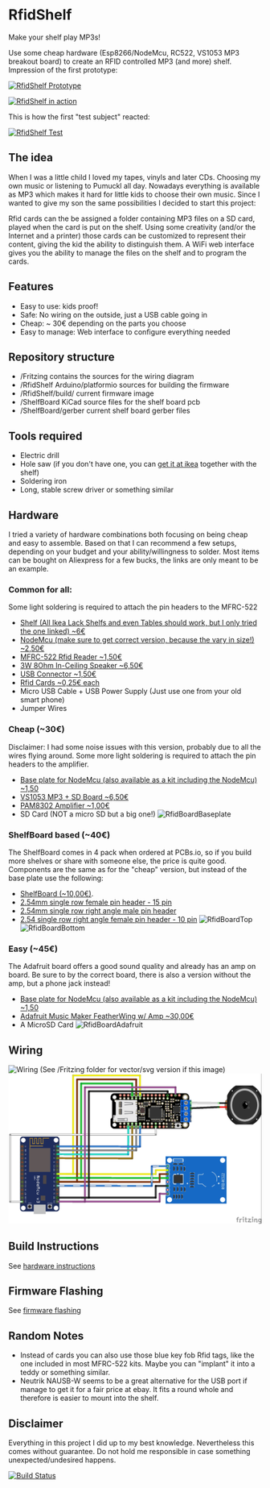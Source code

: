 # RfidShelf
Make your shelf play MP3s!

Use some cheap hardware (Esp8266/NodeMcu, RC522, VS1053 MP3 breakout board) to create an RFID controlled MP3 (and more) shelf. Impression of the first prototype:

[![RfidShelf Prototype](http://img.youtube.com/vi/39uuoB3o7k8/0.jpg)](http://www.youtube.com/watch?v=39uuoB3o7k8 "RfidShelf Prototype")

[![RfidShelf in action](http://img.youtube.com/vi/mNQsbTEaK-0/0.jpg)](https://youtu.be/mNQsbTEaK-0 "RfidShelf in action")

This is how the first "test subject" reacted:

[![RfidShelf Test](http://img.youtube.com/vi/FcALmyrhR3w/0.jpg)](http://www.youtube.com/watch?v=FcALmyrhR3w "RfidShelf Test")

## The idea
When I was a little child I loved my tapes, vinyls and later CDs. Choosing my own music or listening to Pumuckl all day. Nowadays everything is available as MP3 which makes it hard for little kids to choose their own music. Since I wanted to give my son the same possibilities I decided to start this project:

Rfid cards can the be assigned a folder containing MP3 files on a SD card, played when the card is put on the shelf. Using some creativity (and/or the Internet and a printer) those cards can be customized to represent their content, giving the kid the ability to distinguish them. A WiFi web interface gives you the ability to manage the files on the shelf and to program the cards.

## Features
* Easy to use: kids proof!
* Safe: No wiring on the outside, just a USB cable going in
* Cheap: ~ 30€ depending on the parts you choose
* Easy to manage: Web interface to configure everything needed

## Repository structure
* /Fritzing contains the sources for the wiring diagram
* /RfidShelf Arduino/platformio sources for building the firmware
* /RfidShelf/build/ current firmware image
* /ShelfBoard KiCad source files for the shelf board pcb
* /ShelfBoard/gerber current shelf board gerber files

## Tools required
* Electric drill
* Hole saw (if you don't have one, you can [get it at ikea](http://www.ikea.com/us/en/catalog/products/20302332/) together with the shelf)
* Soldering iron
* Long, stable screw driver or something similar

## Hardware
I tried a variety of hardware combinations both focusing on being cheap and easy to assemble. Based on that I can recommend a few setups, depending on your budget and your ability/willingness to solder. Most items can be bought on Aliexpress for a few bucks, the links are only meant to be an example.

### Common for all:
Some light soldering is required to attach the pin headers to the MFRC-522

* [Shelf (All Ikea Lack Shelfs and even Tables should work, but I only tried the one linked) ~6€](http://www.ikea.com/de/de/catalog/products/50282177/)
* [NodeMcu (make sure to get correct version, because the vary in size!) ~2,50€](https://www.aliexpress.com/item/V3-Wireless-module-NodeMcu-4M-bytes-Lua-WIFI-Internet-of-Things-development-board-based-ESP8266-for/32554198757.html)
* [MFRC-522 Rfid Reader ~1,50€](https://www.aliexpress.com/item/Free-shipping-MFRC-522-RC522-RFID-RF-IC-card-sensor-module-to-send-S50-Fudan-card/1623810751.html)
* [3W 8Ohm In-Ceiling Speaker ~6,50€](http://www.ebay.de/itm/112275116606?_trksid=p2057872.m2749.l2649&ssPageName=STRK%3AMEBIDX%3AIT)
* [USB Connector ~1,50€](https://www.aliexpress.com/item/D-type-aluminum-USB-3-0-female-to-female-connector/32608847792.html)
* [Rfid Cards ~0,25€ each](http://www.ebay.de/itm/10pcs-NFC-thin-smart-card-tag-1k-S50-IC-13-56MHz-Read-Write-RFID-/172309355607?hash=item281e701c57)
* Micro USB Cable + USB Power Supply (Just use one from your old smart phone)
* Jumper Wires

### Cheap (~30€)
Disclaimer: I had some noise issues with this version, probably due to all the wires flying around.
Some more light soldering is required to attach the pin headers to the amplifier.
* [Base plate for NodeMcu (also available as a kit including the NodeMcu) ~1,50](https://www.aliexpress.com/item/Nodemcu-base-plate-Lua-WIFI-NodeMcu-development-board-ESP8266-serial-port/32678372845.html)
* [VS1053 MP3 + SD Board ~6,50€](https://www.aliexpress.com/item/VS1053-VS1053B-MP3-Module-Breakout-Board-With-SD-Card-Slot-VS1053B-Ogg-Real-time-Recording-For/32809994212.html)
* [PAM8302 Amplifier ~1,00€](https://www.aliexpress.com/item/CJMCU-832-PAM8302-2-5W-single-channel-Class-D-Audio-power-amplifier-module-PAM8302A-development-board/32708571731.html)
* SD Card (NOT a micro SD but a big one!)
![RfidBoardBaseplate](images/baseplate.jpg)

### ShelfBoard based (~40€)
The ShelfBoard comes in 4 pack when ordered at PCBs.io, so if you build more shelves or share with someone else, the price is quite good. Components are the same as for the "cheap" version, but instead of the base plate use the following:
* [ShelfBoard (~10,00€)](https://PCBs.io/share/z7aNg).
* [2.54mm single row female pin header - 15 pin](https://www.aliexpress.com/item/Pitch-2-54mm-2-3-4-5-6-7-8-9-10-11-12-13-14/32793723098.html)
* [2.54mm single row right angle male pin header ](https://www.aliexpress.com/item/10Pcs-40Pin-2-54mm-Single-Row-Right-Angle-Pin-Header-Strip-kit/32664627220.html)
* [2.54 single row right angle female pin header - 10 pin](http://www.ebay.de/itm/Stk-5x-BUCHSENLEISTE-HEADER-10-polig-2-54mm-Abgewinkelt-Right-Angle-A1761-/262828334819?hash=item3d31ca1ee3:g:prkAAOSwImRYjcnX)
![RfidBoardTop](images/top.jpg)
![RfidBoardBottom](images/bottom.jpg)

### Easy (~45€)
The Adafruit board offers a good sound quality and already has an amp on board. Be sure to by the correct board, there is also a version without the amp, but a phone jack instead!
* [Base plate for NodeMcu (also available as a kit including the NodeMcu) ~1,50](https://www.aliexpress.com/item/Nodemcu-base-plate-Lua-WIFI-NodeMcu-development-board-ESP8266-serial-port/32678372845.html)
* [Adafruit Music Maker FeatherWing w/ Amp ~30,00€](https://www.adafruit.com/product/3436)
* A MicroSD Card
![RfidBoardAdafruit](images/adafruit.jpg)

## Wiring
![Wiring](images/wiring.jpg)
(See /Fritzing folder for vector/svg version if this image)
![RfidBoardAdafruitWiring](images/wiring_music_maker.jpg)

## Build Instructions
See [hardware instructions](hardware-instructions.md)

## Firmware Flashing
See [firmware flashing](RfidShelf/installation.md)


## Random Notes
* Instead of cards you can also use those blue key fob Rfid tags, like the one included in most MFRC-522 kits. Maybe you can "implant" it into a teddy or something similar.
* Neutrik NAUSB-W seems to be a great alternative for the USB port if manage to get it for a fair price at ebay. It fits a round whole and therefore is easier to mount into the shelf.


## Disclaimer
Everything in this project I did up to my best knowledge. Nevertheless this comes without guarantee. Do not hold me responsible in case something unexpected/undesired happens.

[![Build Status](https://travis-ci.org/TheNitek/RfidShelf.svg?branch=master)](https://travis-ci.org/TheNitek/RfidShelf)
